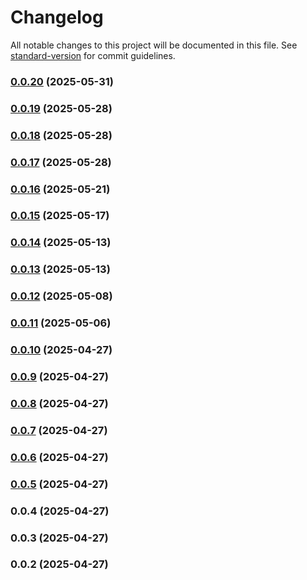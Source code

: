 # Changelog

All notable changes to this project will be documented in this file. See [standard-version](https://github.com/conventional-changelog/standard-version) for commit guidelines.

### [0.0.20](https://github.com/Luciferstrike123/Nest-Beginner/compare/v0.0.19...v0.0.20) (2025-05-31)

### [0.0.19](https://github.com/Luciferstrike123/Nest-Beginner/compare/v0.0.18...v0.0.19) (2025-05-28)

### [0.0.18](https://github.com/Luciferstrike123/Nest-Beginner/compare/v0.0.17...v0.0.18) (2025-05-28)

### [0.0.17](https://github.com/Luciferstrike123/Nest-Beginner/compare/v0.0.16...v0.0.17) (2025-05-28)

### [0.0.16](https://github.com/Luciferstrike123/Nest-Beginner/compare/v0.0.15...v0.0.16) (2025-05-21)

### [0.0.15](https://github.com/Luciferstrike123/Nest-Beginner/compare/v0.0.14...v0.0.15) (2025-05-17)

### [0.0.14](https://github.com/Luciferstrike123/Nest-Beginner/compare/v0.0.13...v0.0.14) (2025-05-13)

### [0.0.13](https://github.com/Luciferstrike123/Nest-Beginner/compare/v0.0.12...v0.0.13) (2025-05-13)

### [0.0.12](https://github.com/Luciferstrike123/Nest-Beginner/compare/v0.0.11...v0.0.12) (2025-05-08)

### [0.0.11](https://github.com/Luciferstrike123/Nest-Beginner/compare/v0.0.10...v0.0.11) (2025-05-06)

### [0.0.10](https://github.com/Luciferstrike123/Nest-Beginner/compare/v0.0.9...v0.0.10) (2025-04-27)

### [0.0.9](https://github.com/Luciferstrike123/Nest-Beginner/compare/v0.0.8...v0.0.9) (2025-04-27)

### [0.0.8](https://github.com/Luciferstrike123/Nest-Beginner/compare/v0.0.7...v0.0.8) (2025-04-27)

### [0.0.7](https://github.com/Luciferstrike123/Nest-Beginner/compare/v0.0.6...v0.0.7) (2025-04-27)

### [0.0.6](https://github.com/Luciferstrike123/Nest-Beginner/compare/v0.0.5...v0.0.6) (2025-04-27)

### [0.0.5](https://github.com/Luciferstrike123/Nest-Beginner/compare/v0.0.4...v0.0.5) (2025-04-27)

### 0.0.4 (2025-04-27)

### 0.0.3 (2025-04-27)

### 0.0.2 (2025-04-27)
